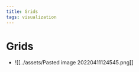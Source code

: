 ```yaml
---
title: Grids
tags: visualization
---
```


# Grids
- ![[../assets/Pasted image 20220411124545.png]]












































